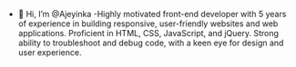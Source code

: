 - 👋 Hi, I’m @Ajeyinka
-Highly motivated front-end developer with 5 years of experience in building responsive, user-friendly websites and web applications.
Proficient in HTML, CSS, JavaScript, and jQuery.
Strong ability to troubleshoot and debug code, with a keen eye for design and user experience.
